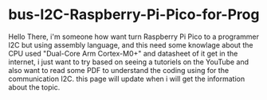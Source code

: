 # bus-I2C-Raspberry-Pi-Pico-for-Prog
Hello There, i'm someone how want turn Raspberry Pi Pico to a programmer I2C but using assembly language, and this need some knowlage about the CPU used "Dual-Core Arm Cortex-M0+" and datasheet of it get in the internet, i just want to try based on seeing a tutoriels on the YouTube and also want to read some PDF to understand the coding using for the communication I2C. this page will update when i will get the information about the topic.
